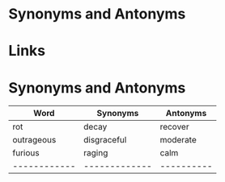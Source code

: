 # Synonyms and Antonyms

# Links

# Synonyms and Antonyms

| Word       | Synonyms    | Antonyms |
|------------|-------------|----------|
| rot        | decay       | recover  |
| outrageous | disgraceful | moderate |
| furious    | raging      | calm     |
|------------|-------------|----------|

